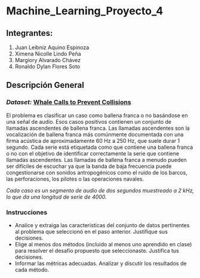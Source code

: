 # Machine_Learning_Proyecto_4

## **Integrantes:**

1. Juan Leibniz Aquino Espinoza
2. Ximena Nicolle Lindo Peña
3. Margiory Alvarado Chávez
4. Ronaldo Dylan Flores Soto

## **Descripción General**

### **_Dataset:_** [Whale Calls to Prevent Collisions](https://www.kaggle.com/competitions/project-4-whale-calls-2024-2/overview "Project 4: Whale Calls 2024-2")

El problema es clasificar un caso como ballena franca o no basándose en una señal de audio.
Esos casos positivos contienen un conjunto de llamadas ascendentes de ballena franca.
Las llamadas ascendentes son la vocalización de ballena franca más comúnmente documentada con una firma acústica de aproximadamente 60 Hz a 250 Hz, que suele durar 1 segundo.
Cada serie está etiquetada como que contiene una ballena franca o no con el objetivo de identificar correctamente la serie que contiene llamadas ascendentes.
Las llamadas de ballena franca a menudo pueden ser difíciles de escuchar ya que la banda de baja frecuencia puede congestionarse con sonidos antropogénicos como el ruido de los barcos, las perforaciones, los pilotes o las operaciones navales.

_Cada caso es un segmento de audio de dos segundos muestreado a 2 kHz, lo que da una longitud de serie de 4000._

### **Instrucciones**

- Analice y extraiga las características del conjunto de datos pertinentes al problema que seleccionó en el paso anterior. Justifique sus decisiones.
- Elige al menos dos métodos (incluido al menos uno aprendido en clase) para resolver el desafío propuesto que seleccionaste. Justifica tus decisiones.
- Informar las métricas adecuadas. Analizar y discutir los resultados de cada método.
